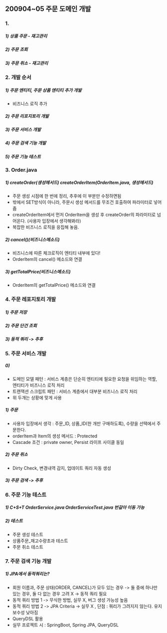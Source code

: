 ## 200904~05 주문 도메인 개발
### 1. 
##### 1) 상품 주문 - 재고관리
##### 2) 주문 조회
##### 3) 주문 취소 - 재고관리

### 2. 개발 순서
##### 1) 주문 엔티티, 주문 상품 엔티티 추가 개발
* 비즈니스 로직 추가
##### 2) 주문 리포지토리 개발
##### 3) 주문 서비스 개발
##### 4) 주문 검색 기능 개발
##### 5) 주문 기능 테스트

### 3. Order.java
##### 1) createOrder(생성메서드) createOrderItem(OrderItem.java, 생성메서드)
* 주문 생성 시점에 한 번에 정리, 추후에 이 부분만 수정하면됨
* 밖에서 SET방식이 아니라, 주문시 생성 메서드를 무조건 호출하여 파라미터로 넣어줌
* createOrderItem에서 먼저 OrderItem을 생성 후 createOrder의 파라미터로 넘어온다. (사용자 입장에서 생각해봐라)
* 복잡한 비즈니스 로직을 응집해 놓음.
##### 2) cancel()(비즈니스메소드)
* 비즈니스에 따른 체크로직이 엔티티 내부에 있다!
* OrderItem의 cancel() 메소드와 연결
##### 3) getTotalPrice(비즈니스메소드)
* OrderItem의 getTotalPrice() 메소드와 연결

### 4. 주문 레포지토리 개발
##### 1) 주문 저장
##### 2) 주문 단건 조회
##### 3) 동적 쿼리 -> 추후

### 5. 주문 서비스 개발
##### 0)
* 도메인 모델 패턴 : 서비스 계층은 단순히 엔티티에 필요한 요청을 위임하는 역할, 엔티티가 비즈니스 로직 처리
* 트랜잭션 스크립트 패턴 : 서비스 계층에서 대부분 비즈니스 로직 처리
* 위 두개는 상황에 맞게 사용
##### 1) 주문 
* 사용자 입장에서 생각 : 주문_ID, 상품_ID(한 개만 구매하도록), 수량을 선택에서 주문한다.
* orderItem과 Item의 생성 메서드 : Protected
* Cascade 조건 : private owner, Persist 라이프 사이클 동일
##### 2) 주문 취소 
*  Dirty Check, 변경내역 감지, 업데이트 쿼리 자동 생성
##### 3) 주문 검색 -> 추후

### 6. 주문 기능 테스트
##### 1) C+S+T OrderService.java OrderServiceTest.java 번갈아 이동 가능
##### 2) 테스트
* 주문 생성 테스트
* 상품주문_재고수량초과 테스트
* 주문 취소 테스트

### 7. 주문 검색 기능 개발
##### 1) JPA에서 동적쿼리는?
* 회원 이름과, 주문 상태(ORDER, CANCEL)가 모두 있는 경우 -> 둘 중에 하나만 있는 경우, 둘 다 없는 경우 고려 X -> 동적 쿼리 필요
* 동적 쿼리 방법 1 -> 무식한 방법, 실무 X, 버그 생성 가능성 높음
* 동적 쿼리 방법 2 -> JPA Criteria -> 실무 X , 단점 : 쿼리가 그려지지 않는다. 유지보수성 낮아짐
* QueryDSL 활용
* 실무 프로젝트 시 : SpringBoot, Spring JPA, QueryDSL
